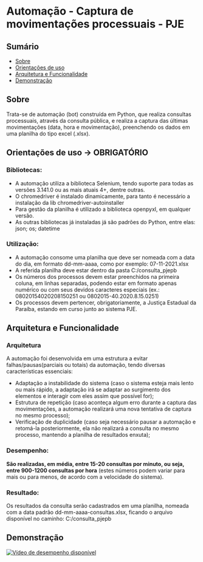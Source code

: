# Automação - Captura de movimentações processuais - PJE

## Sumário
- [Sobre](#sobre)
- [Orientações de uso](#orientacoes)
- [Arquitetura e Funcionalidade](#funcionalidade)
- [Demonstração](#demonstracao)

<div id="sobre"/>

## Sobre
Trata-se de automação (bot) construída em Python, que realiza consultas processuais, através da consulta pública, e realiza a captura das últimas movimentações (data, hora e movimentação), preenchendo os dados em uma planilha do tipo excel (.xlsx).

<div id="orientacoes"/>

## Orientações de uso -> OBRIGATÓRIO
### Bibliotecas:
* A  automação utiliza a biblioteca Selenium, tendo suporte para todas as versões 3.141.0 ou as mais atuais 4+, dentre outras.
* O chromedriver é instalado dinamicamente, para tanto é necessário a instalação da lib chromedriver-autoinstaller
* Para gestão da planilha é utilizado a biblioteca openpyxl, em qualquer versão.
* As outras bibliotecas já instaladas já são padrões do Python, entre elas: json; os; datetime

### Utilização:
* A automação consome uma planilha que deve ser nomeada com a data do dia, em formato dd-mm-aaaa, como por exemplo: 07-11-2021.xlsx
* A referida planilha deve estar dentro da pasta C:/consulta_pjepb
* Os números dos processos devem estar preenchidos na primeira coluna, em linhas separadas, podendo estar em formato apenas numérico ou com seus devidos caracteres especiais (ex.: 08020154020208150251 ou 0802015-40.2020.8.15.0251)
* Os processos devem pertencer, obrigatoriamente, a Justiça Estadual da Paraíba, estando em curso junto ao sistema PJE.

<div id="funcionalidade"/>

## Arquitetura e Funcionalidade
### Arquitetura
A automação foi desenvolvida em uma estrutura a evitar falhas/pausas(parciais ou totais) da automação, tendo diversas características essenciais:
* Adaptação a instabilidade do sistema (caso o sistema esteja mais lento ou mais rápido, a adaptação irá se adaptar ao surgimento dos elementos e interagir com eles assim que possível for);
* Estrutura de repetição (caso aconteça algum erro durante a captura das movimentações, a automação realizará uma nova tentativa de captura no mesmo processo);
* Verificação de duplicidade (caso seja necessário pausar a automação e retomá-la posteriormente, ela não realizará a consulta no mesmo processo, mantendo a planilha de resultados enxuta);

### Desempenho:
<b>São realizadas, em média, entre 15-20 consultas por minuto, ou seja, entre 900-1200 consultas por hora</b> (estes números podem variar para mais ou para menos, de acordo com a velocidade do sistema).

### Resultado:
Os resultados da consulta serão cadastrados em uma planilha, nomeada com a data padrão dd-mm-aaaa-consultas.xlsx, ficando o arquivo disponível no caminho: C:/consulta_pjepb

<div id="demonstracao"/>

## Demonstração
[![Vídeo de desempenho disponível](https://user-images.githubusercontent.com/87952070/140660877-507cefee-2009-49cf-9c16-7ca47f257876.png)
](https://youtu.be/bO7ZXjKHlY4)
